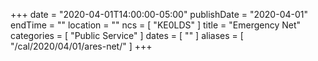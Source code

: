 +++
date = "2020-04-01T14:00:00-05:00"
publishDate = "2020-04-01"
endTime = ""
location = ""
ncs = [ "KE0LDS" ]
title = "Emergency Net"
categories = [ "Public Service" ]
dates = [ "" ]
aliases = [ "/cal/2020/04/01/ares-net/" ]
+++
